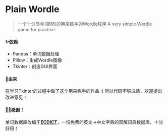 # Plain Wordle
> 一个十分简单(简陋)的用来练手的Wordle程序
> A very simple Wordle game for practice

#### ✨依赖
- Pandas：单词数据处理
- Pillow：生成Wordle图像
- Tkinter：创造GUI界面

#### 📎由来
在学习Tkinter的过程中做了这个用来练手的作品 :)
所以代码不够成熟，欢迎提出改进意见！

#### 🎈💖感谢！
单词数据库改编于[**ECDICT**](https://github.com/skywind3000/ECDICT)，一份免费的英文->中文字典的双解词典数据库，十分好用！